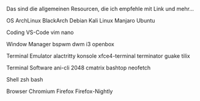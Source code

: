 Das sind die allgemeinen Resourcen, die ich empfehle mit Link und mehr...

OS
ArchLinux
BlackArch
Debian
Kali Linux
Manjaro
Ubuntu

Coding
VS-Code
vim
nano

Window Manager
bspwm
dwm
i3
openbox

Terminal Emulator
alactritty
konsole
xfce4-terminal
terminator
guake
tilix

Terminal Software
ani-cli
2048
cmatrix
bashtop
neofetch

Shell
zsh
bash

Browser
Chromium
Firefox
Firefox-Nightly



















